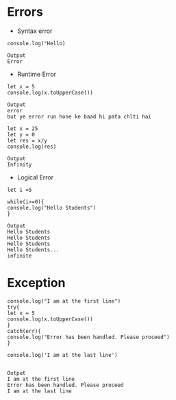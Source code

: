 # Errors
* Syntax error

```
console.log("Hello)

Output
Error
```
* Runtime Error

```
let x = 5
console.log(x.toUpperCase())

Output
error
but ye error run hone ke baad hi pata chlti hai
```

```
let x = 25
let y = 0
let res = x/y
console.log(res)

Output
Infinity
```

* Logical Error

```
let i =5

while(i>=0){
console.log("Hello Students")
}

Output
Hello Students
Hello Students
Hello Students
Hello Students...
infinite
```

# Exception
```
console.log("I am at the first line")
try{
let x = 5
console.log(x.toUpperCase())
}
catch(err){
console.log("Error has been handled. Please proceed")
}

console.log('I am at the last line')


Output
I am at the first line
Error has been handled. Please proceed
I am at the last line

```
